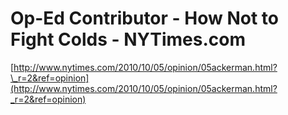 <!--
id: 1251453430
link: http://tumblr.atmos.org/post/1251453430/op-ed-contributor-how-not-to-fight-colds
slug: op-ed-contributor-how-not-to-fight-colds
date: Tue Oct 05 2010 15:17:32 GMT-0700 (PDT)
publish: 2010-10-05
tags: 
title: Op-Ed Contributor - How Not to Fight Colds - NYTimes.com
-->


Op-Ed Contributor - How Not to Fight Colds - NYTimes.com
========================================================

[http://www.nytimes.com/2010/10/05/opinion/05ackerman.html?\_r=2&ref=opinion](http://www.nytimes.com/2010/10/05/opinion/05ackerman.html?_r=2&ref=opinion)

